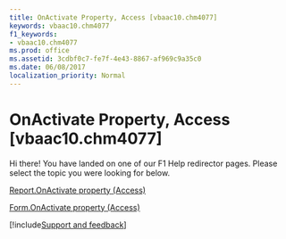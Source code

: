 ```yaml
---
title: OnActivate Property, Access [vbaac10.chm4077]
keywords: vbaac10.chm4077
f1_keywords:
- vbaac10.chm4077
ms.prod: office
ms.assetid: 3cdbf0c7-fe7f-4e43-8867-af969c9a35c0
ms.date: 06/08/2017
localization_priority: Normal
---
```



# OnActivate Property, Access [vbaac10.chm4077]

Hi there! You have landed on one of our F1 Help redirector pages. Please select the topic you were looking for below.

[Report.OnActivate property (Access)](http://msdn.microsoft.com/library/eb7f05e3-edba-ab9e-3708-5c3ee7b2ee18%28Office.15%29.aspx)

[Form.OnActivate property (Access)](http://msdn.microsoft.com/library/ab9899de-e0dc-7884-e293-e031098d644c%28Office.15%29.aspx)

[!include[Support and feedback](~/includes/feedback-boilerplate.md)]
